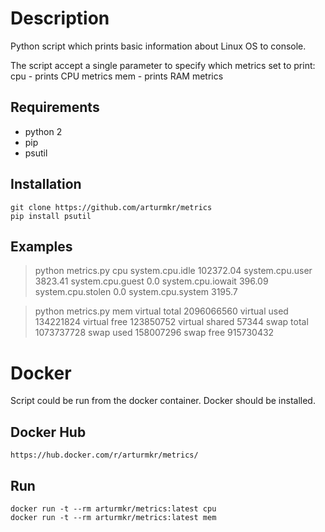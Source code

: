 # Description
Python script which prints basic information about Linux OS to console.

The script accept a single parameter to specify which metrics set to print:
cpu - prints CPU metrics
mem - prints RAM metrics

## Requirements
* python 2
* pip
* psutil

## Installation
    git clone https://github.com/arturmkr/metrics
    pip install psutil
    
## Examples
  > python metrics.py cpu
  system.cpu.idle 102372.04
  system.cpu.user 3823.41
  system.cpu.guest 0.0
  system.cpu.iowait 396.09
  system.cpu.stolen 0.0
  system.cpu.system 3195.7

  > python metrics.py mem
  virtual total 2096066560
  virtual used 134221824
  virtual free 123850752
  virtual shared 57344
  swap total 1073737728
  swap used 158007296
  swap free 915730432
  
# Docker
Script could be run from the docker container. Docker should be installed.
## Docker Hub
    https://hub.docker.com/r/arturmkr/metrics/
## Run
    docker run -t --rm arturmkr/metrics:latest cpu
    docker run -t --rm arturmkr/metrics:latest mem

